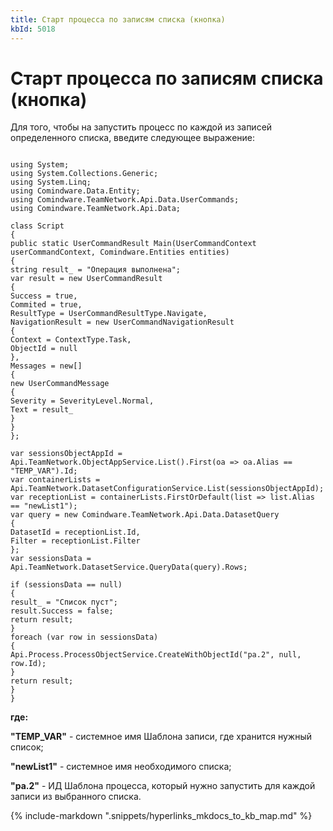 ```yaml
---
title: Старт процесса по записям списка (кнопка)
kbId: 5018
---
```


# Старт процесса по записям списка (кнопка)

Для того, чтобы на запустить процесс по каждой из записей определенного списка, введите следующее выражение:

```

using System;
using System.Collections.Generic;
using System.Linq;
using Comindware.Data.Entity;
using Comindware.TeamNetwork.Api.Data.UserCommands;
using Comindware.TeamNetwork.Api.Data;

class Script
{
public static UserCommandResult Main(UserCommandContext userCommandContext, Comindware.Entities entities)
{
string result_ = "Операция выполнена";
var result = new UserCommandResult
{
Success = true,
Commited = true,
ResultType = UserCommandResultType.Navigate,
NavigationResult = new UserCommandNavigationResult
{
Context = ContextType.Task,
ObjectId = null
},
Messages = new[]
{
new UserCommandMessage
{
Severity = SeverityLevel.Normal,
Text = result_
}
}
};

var sessionsObjectAppId = Api.TeamNetwork.ObjectAppService.List().First(oa => oa.Alias == "TEMP_VAR").Id; 
var containerLists = Api.TeamNetwork.DatasetConfigurationService.List(sessionsObjectAppId);
var receptionList = containerLists.FirstOrDefault(list => list.Alias == "newList1"); 
var query = new Comindware.TeamNetwork.Api.Data.DatasetQuery
{
DatasetId = receptionList.Id,
Filter = receptionList.Filter
};
var sessionsData = Api.TeamNetwork.DatasetService.QueryData(query).Rows;

if (sessionsData == null)
{
result_ = "Список пуст";
result.Success = false;
return result;
}
foreach (var row in sessionsData)
{
Api.Process.ProcessObjectService.CreateWithObjectId("pa.2", null, row.Id); 
}
return result;
}
}

```

**где:**

**"TEMP\_VAR"** - системное имя Шаблона записи, где хранится нужный список;

**"newList1"** - системное имя необходимого списка;

**"pa.2"** - ИД Шаблона процесса, который нужно запустить для каждой записи из выбранного списка.

{% include-markdown ".snippets/hyperlinks_mkdocs_to_kb_map.md" %}
